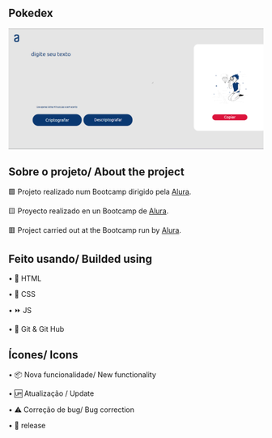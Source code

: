 ## Pokedex

![preview](/github/preview.png)



## Sobre o projeto/ About the project

🟩 Projeto realizado num Bootcamp dirigido pela [Alura](https://www.alura.com.br/).

🟨 Proyecto realizado en un Bootcamp de [Alura](https://www.alura.com.br/).

🟥 Project carried out at the Bootcamp run by [Alura](https://www.alura.com.br/).


## Feito usando/ Builded using

•	📄 HTML

•	🎨 CSS

•   ⏩ JS

•	🧶 Git & Git Hub

## Ícones/ Icons

•	📦 Nova funcionalidade/ New functionality

•	🆙 Atualização / Update

•	⚠️ Correção de bug/ Bug correction

•	🏁 release